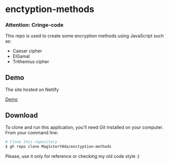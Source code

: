 # enctyption-methods
### Attention: Cringe-code
This repo is used to create some encryption methods using JavaScript such as:

* Caesar cipher
* ElGamal
* Trithemius cipher

## Demo

The site hosted on Netlify

[Demo](https://enctyption-methods-mag.netlify.app/)

## Download

To clone and run this application, you'll need Git installed on your computer. From your command line:

```bash
# Clone this repository
$ gh repo clone Mag1sterY0da/enctyption-methods
```

Please, use it only for reference or checking my old code style :)
